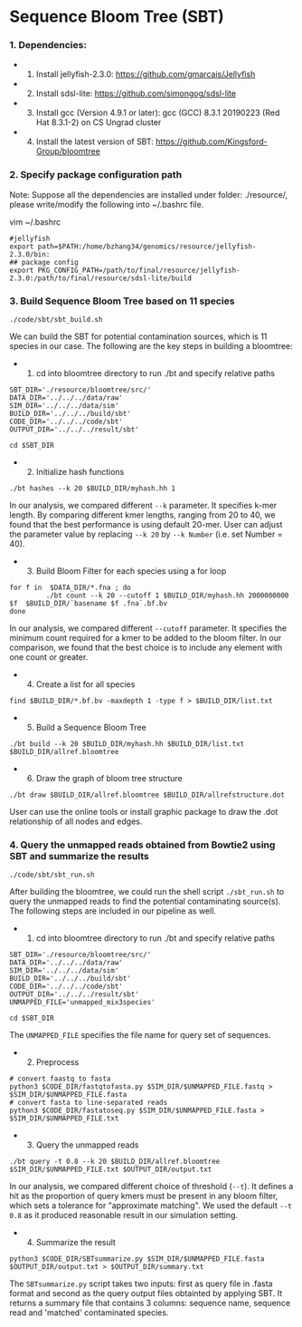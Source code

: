 # Sequence Bloom Tree (SBT)

### 1. Dependencies:
* 1) Install jellyfish-2.3.0: https://github.com/gmarcais/Jellyfish
* 2) Install sdsl-lite: https://github.com/simongog/sdsl-lite
* 3) Install gcc (Version 4.9.1 or later): gcc (GCC) 8.3.1 20190223 (Red Hat 8.3.1-2) on CS Ungrad cluster
* 4) Install the latest version of SBT: https://github.com/Kingsford-Group/bloomtree


### 2. Specify package configuration path

Note: Suppose all the dependencies are installed under folder: ./resource/, please write/modify the following into ~/.bashrc file.

vim ~/.bashrc
```
#jellyfish
export path=$PATH:/home/bzhang34/genomics/resource/jellyfish-2.3.0/bin:
## package config
export PKG_CONFIG_PATH=/path/to/final/resource/jellyfish-2.3.0:/path/to/final/resource/sdsl-lite/build  
```

### 3. Build Sequence Bloom Tree based on 11 species
```
./code/sbt/sbt_build.sh
```
We can build the SBT for potential contamination sources, which is 11 species in our case. The following are the key steps in building a bloomtree:

* 1) cd into bloomtree directory to run ./bt and specify relative paths
```
SBT_DIR='./resource/bloomtree/src/'
DATA_DIR='../../../data/raw'
SIM_DIR='../../../data/sim'
BUILD_DIR='../../../build/sbt'
CODE_DIR='../../../code/sbt'
OUTPUT_DIR='../../../result/sbt'

cd $SBT_DIR
```

* 2) Initialize hash functions 
```
./bt hashes --k 20 $BUILD_DIR/myhash.hh 1
```
In our analysis, we compared different `--k` parameter. It specifies k-mer length. By comparing different kmer lengths, ranging from 20 to 40, we found that the best performance is using default 20-mer. User can adjust the parameter value by replacing `--k 20` by `--k Number`  (i.e. set Number = 40).

* 3) Build Bloom Filter for each species using a for loop
```
for f in  $DATA_DIR/*.fna ; do
         ./bt count --k 20 --cutoff 1 $BUILD_DIR/myhash.hh 2000000000  $f  $BUILD_DIR/`basename $f .fna`.bf.bv
done
```
In our analysis, we compared different `--cutoff` parameter. It specifies the minimum count required for a kmer to be added to the bloom filter. In our comparison, we found that the best choice is to include any element with one count or greater. 

* 4) Create a list for all species
```
find $BUILD_DIR/*.bf.bv -maxdepth 1 -type f > $BUILD_DIR/list.txt
```

* 5) Build a Sequence Bloom Tree
```
./bt build --k 20 $BUILD_DIR/myhash.hh $BUILD_DIR/list.txt $BUILD_DIR/allref.bloomtree
```

* 6) Draw the graph of bloom tree structure
```
./bt draw $BUILD_DIR/allref.bloomtree $BUILD_DIR/allrefstructure.dot
```
User can use the online tools or install graphic package to draw the .dot relationship of all nodes and edges.

### 4. Query the unmapped reads obtained from Bowtie2 using SBT and summarize the results
```
./code/sbt/sbt_run.sh
```
After building the bloomtree, we could run the shell script `./sbt_run.sh` to query the unmapped reads to find the potential contaminating source(s). The following steps are included in our pipeline as well.

* 1) cd into bloomtree directory to run ./bt and specify relative paths
```
SBT_DIR='./resource/bloomtree/src/'
DATA_DIR='../../../data/raw'
SIM_DIR='../../../data/sim'
BUILD_DIR='../../../build/sbt'
CODE_DIR='../../../code/sbt'
OUTPUT_DIR='../../../result/sbt'
UNMAPPED_FILE='unmapped_mix3species'

cd $SBT_DIR
```
The `UNMAPPED_FILE` specifies the file name for query set of sequences.

* 2) Preprocess
```
# convert faastq to fasta
python3 $CODE_DIR/fastqtofasta.py $SIM_DIR/$UNMAPPED_FILE.fastq > $SIM_DIR/$UNMAPPED_FILE.fasta
# convert fasta to line-separated reads
python3 $CODE_DIR/fastatoseq.py $SIM_DIR/$UNMAPPED_FILE.fasta > $SIM_DIR/$UNMAPPED_FILE.txt
```

* 3) Query the unmapped reads
```
./bt query -t 0.8 --k 20 $BUILD_DIR/allref.bloomtree $SIM_DIR/$UNMAPPED_FILE.txt $OUTPUT_DIR/output.txt
```
In our analysis, we compared different choice of threshold (`--t`). It defines a hit as the proportion of query kmers must be present in any bloom filter, which sets a tolerance for "approximate matching". We used the default `--t 0.8` as it produced reasonable result in our simulation setting.

* 4) Summarize the result 
```
python3 $CODE_DIR/SBTsummarize.py $SIM_DIR/$UNMAPPED_FILE.fasta $OUTPUT_DIR/output.txt > $OUTPUT_DIR/summary.txt
```
The `SBTsummarize.py` script takes two inputs: first as query file in .fasta format and second as the query output files obtainted by applying SBT. It returns a summary file that contains 3 columns: sequence name, sequence read and 'matched' contaminated species.






